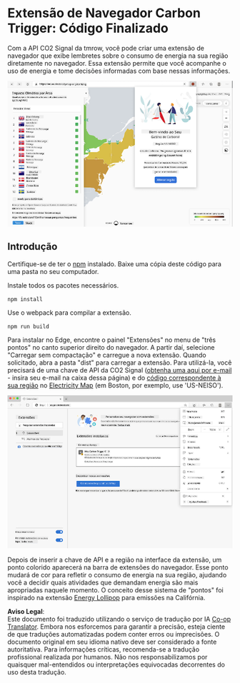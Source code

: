 <!--
CO_OP_TRANSLATOR_METADATA:
{
  "original_hash": "3f5e6821e0febccfc5d05e7c944d9e3d",
  "translation_date": "2025-08-26T00:02:01+00:00",
  "source_file": "5-browser-extension/solution/translation/README.ja.md",
  "language_code": "br"
}
-->
# Extensão de Navegador Carbon Trigger: Código Finalizado

Com a API CO2 Signal da tmrow, você pode criar uma extensão de navegador que exibe lembretes sobre o consumo de energia na sua região diretamente no navegador. Essa extensão permite que você acompanhe o uso de energia e tome decisões informadas com base nessas informações.

![captura de tela da extensão](../../../../../translated_images/extension-screenshot.0e7f5bfa110e92e3875e1bc9405edd45a3d2e02963e48900adb91926a62a5807.br.png)

## Introdução

Certifique-se de ter o [npm](https://npmjs.com) instalado. Baixe uma cópia deste código para uma pasta no seu computador.

Instale todos os pacotes necessários.

```
npm install
```

Use o webpack para compilar a extensão.

```
npm run build
```

Para instalar no Edge, encontre o painel "Extensões" no menu de "três pontos" no canto superior direito do navegador. A partir daí, selecione "Carregar sem compactação" e carregue a nova extensão. Quando solicitado, abra a pasta "dist" para carregar a extensão. Para utilizá-la, você precisará de uma chave de API da CO2 Signal ([obtenha uma aqui por e-mail](https://www.co2signal.com/) - insira seu e-mail na caixa dessa página) e do [código correspondente à sua região](http://api.electricitymap.org/v3/zones) no [Electricity Map](https://www.electricitymap.org/map) (em Boston, por exemplo, use 'US-NEISO').

![instalando](../../../../../translated_images/install-on-edge.78634f02842c48283726c531998679a6f03a45556b2ee99d8ff231fe41446324.br.png)

Depois de inserir a chave de API e a região na interface da extensão, um ponto colorido aparecerá na barra de extensões do navegador. Esse ponto mudará de cor para refletir o consumo de energia na sua região, ajudando você a decidir quais atividades que demandam energia são mais apropriadas naquele momento. O conceito desse sistema de "pontos" foi inspirado na extensão [Energy Lollipop](https://energylollipop.com/) para emissões na Califórnia.

**Aviso Legal**:  
Este documento foi traduzido utilizando o serviço de tradução por IA [Co-op Translator](https://github.com/Azure/co-op-translator). Embora nos esforcemos para garantir a precisão, esteja ciente de que traduções automatizadas podem conter erros ou imprecisões. O documento original em seu idioma nativo deve ser considerado a fonte autoritativa. Para informações críticas, recomenda-se a tradução profissional realizada por humanos. Não nos responsabilizamos por quaisquer mal-entendidos ou interpretações equivocadas decorrentes do uso desta tradução.